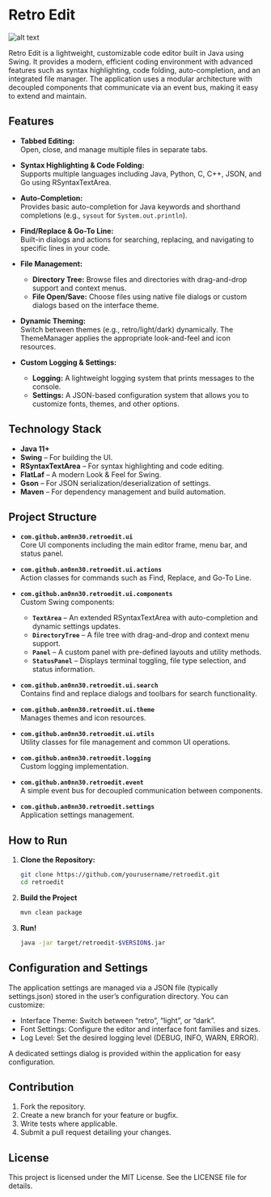 # Retro Edit
![alt text](https://github.com/an0nn30/the-editorFrame/blob/3-feat-file-project-view/screenshot.png?raw=true)


Retro Edit is a lightweight, customizable code editor built in Java using Swing. It provides a modern, efficient coding environment with advanced features such as syntax highlighting, code folding, auto-completion, and an integrated file manager. The application uses a modular architecture with decoupled components that communicate via an event bus, making it easy to extend and maintain.

## Features

- **Tabbed Editing:**  
  Open, close, and manage multiple files in separate tabs.

- **Syntax Highlighting & Code Folding:**  
  Supports multiple languages including Java, Python, C, C++, JSON, and Go using RSyntaxTextArea.

- **Auto-Completion:**  
  Provides basic auto-completion for Java keywords and shorthand completions (e.g., `sysout` for `System.out.println`).

- **Find/Replace & Go-To Line:**  
  Built-in dialogs and actions for searching, replacing, and navigating to specific lines in your code.

- **File Management:**
    - **Directory Tree:** Browse files and directories with drag-and-drop support and context menus.
    - **File Open/Save:** Choose files using native file dialogs or custom dialogs based on the interface theme.

- **Dynamic Theming:**  
  Switch between themes (e.g., retro/light/dark) dynamically. The ThemeManager applies the appropriate look-and-feel and icon resources.

- **Custom Logging & Settings:**
    - **Logging:** A lightweight logging system that prints messages to the console.
    - **Settings:** A JSON-based configuration system that allows you to customize fonts, themes, and other options.

## Technology Stack

- **Java 11+**
- **Swing** – For building the UI.
- **RSyntaxTextArea** – For syntax highlighting and code editing.
- **FlatLaf** – A modern Look & Feel for Swing.
- **Gson** – For JSON serialization/deserialization of settings.
- **Maven** – For dependency management and build automation.

## Project Structure

- **`com.github.an0nn30.retroedit.ui`**  
  Core UI components including the main editor frame, menu bar, and status panel.

- **`com.github.an0nn30.retroedit.ui.actions`**  
  Action classes for commands such as Find, Replace, and Go-To Line.

- **`com.github.an0nn30.retroedit.ui.components`**  
  Custom Swing components:
    - **`TextArea`** – An extended RSyntaxTextArea with auto-completion and dynamic settings updates.
    - **`DirectoryTree`** – A file tree with drag-and-drop and context menu support.
    - **`Panel`** – A custom panel with pre-defined layouts and utility methods.
    - **`StatusPanel`** – Displays terminal toggling, file type selection, and status information.

- **`com.github.an0nn30.retroedit.ui.search`**  
  Contains find and replace dialogs and toolbars for search functionality.

- **`com.github.an0nn30.retroedit.ui.theme`**  
  Manages themes and icon resources.

- **`com.github.an0nn30.retroedit.ui.utils`**  
  Utility classes for file management and common UI operations.

- **`com.github.an0nn30.retroedit.logging`**  
  Custom logging implementation.

- **`com.github.an0nn30.retroedit.event`**  
  A simple event bus for decoupled communication between components.

- **`com.github.an0nn30.retroedit.settings`**  
  Application settings management.

## How to Run

1. **Clone the Repository:**

   ```bash
   git clone https://github.com/yourusername/retroedit.git
   cd retroedit
   ```
2. **Build the Project**
    ```bash
   mvn clean package
   ```
3. **Run!**
   ```bash
   java -jar target/retroedit-$VERSION$.jar
   ```
   
## Configuration and Settings

The application settings are managed via a JSON file (typically settings.json) stored in the user’s configuration directory. You can customize:
-	Interface Theme: Switch between “retro”, “light”, or “dark”.
-	Font Settings: Configure the editor and interface font families and sizes.
-	Log Level: Set the desired logging level (DEBUG, INFO, WARN, ERROR).

A dedicated settings dialog is provided within the application for easy configuration.


## Contribution
1.	Fork the repository.
2.	Create a new branch for your feature or bugfix.
3.	Write tests where applicable.
4.	Submit a pull request detailing your changes.

## License
This project is licensed under the MIT License. See the LICENSE file for details.